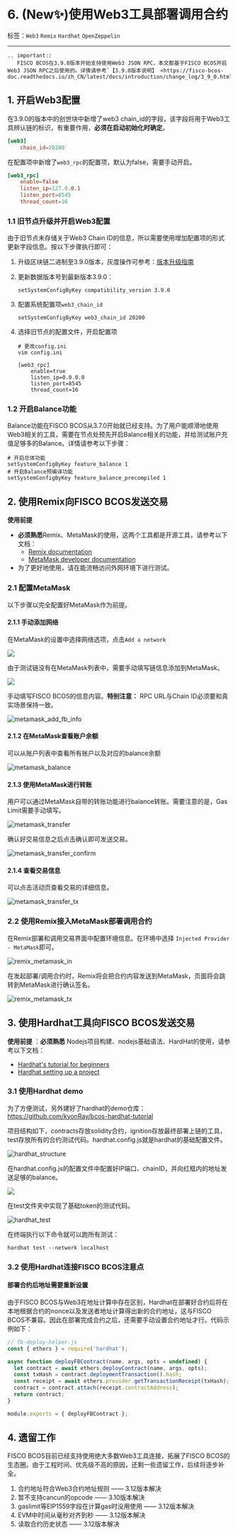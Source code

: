 # 6. (New✨)使用Web3工具部署调用合约

标签：``Web3`` ``Remix`` ``Hardhat`` ``OpenZeppelin``

----

```eval_rst
.. important::
   FISCO BCOS在3.9.0版本开始支持使用Web3 JSON RPC，本文都基于FISCO BCOS开启Web3 JSON RPC之后使用的。详情请参考`【3.9.0版本说明】 <https://fisco-bcos-doc.readthedocs.io/zh_CN/latest/docs/introduction/change_log/3_9_0.html>`_
```

## 1. 开启Web3配置

在3.9.0的版本中的创世块中新增了web3 chain_id的字段，该字段将用于Web3工具辨认链的标识，有重要作用，**必须在启动初始化时确定**。

```toml
[web3]
    chain_id=20200
```

在配置项中新增了`web3_rpc`的配置项，默认为false，需要手动开启。

```toml
[web3_rpc]
    enable=false
    listen_ip=127.0.0.1
    listen_port=8545
    thread_count=16
```

### 1.1 旧节点升级并开启Web3配置

由于旧节点未存储关于Web3 Chain ID的信息，所以需要使用增加配置项的形式更新字段信息。按以下步骤执行即可：

1. 升级区块链二进制至3.9.0版本，灰度操作可参考：[版本升级指南](https://fisco-bcos-doc.readthedocs.io/zh-cn/latest/docs/introduction/change_log/upgrade.html)

2. 更新数据版本号到最新版本3.9.0：

   ```shell
   setSystemConfigByKey compatibility_version 3.9.0
   ```

3. 配置系统配置项`web3_chain_id`

   ```shell
   setSystemConfigByKey web3_chain_id 20200
   ```

4. 选择旧节点的配置文件，开启配置项

   ```shell
   # 更改config.ini
   vim config.ini
   
   [web3_rpc]
       enable=true
       listen_ip=0.0.0.0
       listen_port=8545
       thread_count=16
   ```

### 1.2 开启Balance功能

Balance功能在FISCO BCOS从3.7.0开始就已经支持。为了用户能顺滑地使用Web3相关的工具，需要在节点处预先开启Balance相关的功能，并给测试账户充值足够多的Balance。详情请参考以下步骤：

```shell
# 开启总体功能
setSystemConfigByKey feature_balance 1
# 开启Balance预编译功能
setSystemConfigByKey feature_balance_precompiled 1
```

## 2. 使用Remix向FISCO BCOS发送交易

**使用前提**

- **必须熟悉**Remix、MetaMask的使用，这两个工具都是开源工具，请参考以下文档：
  - [Remix documentation](https://remix-ide.readthedocs.io/en/latest/)
  - [MetaMask developer documentation](https://docs.metamask.io/)
- 为了更好地使用，请在能流畅访问外网环境下进行测试。

### 2.1 配置MetaMask

以下步骤以完全配置好MetaMask作为前提。

#### 2.1.1 手动添加网络

在MetaMask的设置中选择网络选项，点击`Add a network`

![](../../images/develop/metamask_add_network.png)

由于测试链没有在MetaMask列表中，需要手动填写链信息添加到MetaMask。

![](../../images/develop/metamask_manual_add_network.png)

手动填写FISCO BCOS的信息内容。**特别注意：** RPC URL与Chain ID必须要和真实场景保持一致。

![metamask_add_fb_info](../../images/develop/metamask_add_fb_info.png)

#### 2.1.2 在MetaMask查看账户余额

可以从账户列表中查看所有账户以及对应的balance余额

![metamask_balance](../../images/develop/metamask_balance.png)

#### 2.1.3 使用MetaMask进行转账

用户可以通过MetaMask自带的转账功能进行balance转账。需要注意的是，Gas Limit需要手动填写。

![metamask_transfer](../../images/develop/metamask_transfer.png)

确认好交易信息之后点击确认即可发送交易。

![metamask_transfer_confirm](../../images/develop/metamask_transfer_confirm.png)

#### 2.1.4 查看交易信息

可以点击活动页查看交易的详细信息。

![metamask_transfer_tx](../../images/develop/metamask_transfer_tx.png)

### 2.2 使用Remix接入MetaMask部署调用合约

在Remix部署和调用交易界面中配置环境信息。在环境中选择 `Injected Provider - MetaMask`即可。

![remix_metamask_in](../../images/develop/remix_metamask_in.png)

在发起部署/调用合约时，Remix将会把合约内容发送到MetaMask，页面将会跳转到MetaMask进行确认签名。

![remix_metamask_tx](../../images/develop/remix_metamask_tx.png)

## 3. 使用Hardhat工具向FISCO BCOS发送交易

**使用前提** ：**必须熟悉** Nodejs项目构建、nodejs基础语法、HardHat的使用，请参考以下文档：

- [Hardhat's tutorial for beginners](https://hardhat.org/tutorial)
- [Hardhat setting up a project](https://hardhat.org/hardhat-runner/docs/guides/project-setup)

### 3.1 使用Hardhat demo

为了方便测试，另外建好了hardhat的demo仓库：https://github.com/kyonRay/bcos-hardhat-tutorial

项目结构如下，contracts存放solidity合约，ignition存放最终部署上链的工具，test存放所有的合约测试代码。hardhat.config.js就是hardhat的基础配置文件。

![hardhat_structure](../../images/develop/hardhat_structure.png)

在hardhat.config.js的配置文件中配置好IP端口、chainID，并向红框内的地址发送足够的balance。

![](../../images/develop/hardhat_config.png)

在test文件夹中实现了基础token的测试代码。

![hardhat_test](/Users/kyonguo/workdir/code/FISCO-BCOS-DOC/3.x/zh_CN/images/develop/hardhat_test.png)

在终端执行以下命令就可以跑所有测试：

```shell
hardhat test --network localhost
```

### 3.2 使用Hardhat连接FISCO BCOS注意点

#### 部署合约后地址需要重新设置

由于FISCO BCOS与Web3在地址计算中存在区别，Hardhat在部署好合约后将在本地根据合约的nonce以及发送者地址计算得出新的合约地址，这与FISCO BCOS不兼容。因此在部署完成合约之后，还需要手动设置合约地址才行。代码示例如下：

```js
// fb-deploy-helper.js
const { ethers } = require('hardhat');

async function deployFBContract(name, args, opts = undefined) {
  let contract = await ethers.deployContract(name, args, opts);
  const txHash = contract.deploymentTransaction().hash;
  const receipt = await ethers.provider.getTransactionReceipt(txHash);
  contract = contract.attach(receipt.contractAddress);
  return contract;
}

module.exports = { deployFBContract };
```

## 4. 遗留工作

FISCO BCOS目前已经支持使用绝大多数Web3工具连接，拓展了FISCO BCOS的生态圈。由于工程时间、优先级不高的原因，还剩一些遗留工作，后续将逐步补全。

1. 合约地址符合Web3合约地址规则 —— 3.12版本解决
2. 暂不支持cancun的opcode —— 3.10版本解决
3. gaslimit等EIP1559字段在计算gas时没用使用 —— 3.12版本解决
4. EVM中时间从毫秒对齐到秒 —— 3.12版本解决
5. 读取合约历史状态 —— 3.12版本解决
